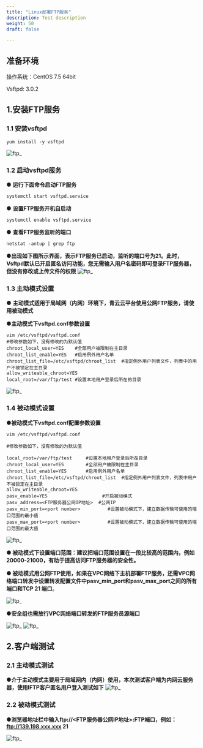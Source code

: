 ```yaml
---
title: "Linux部署FTP服务"
description: Test description
weight: 50
draft: false

---
```


## 准备环境

操作系统：CentOS 7.5 64bit

 Vsftpd:  3.0.2



## 1.安装FTP服务

### 1.1 安装vsftpd

```
yum install -y vsftpd

```

 ![ftp_](../../_images/ftp_1.png )

### 1.2 启动vsftpd服务

● **运行下面命令启动FTP服务**

```
systemctl start vsftpd.service
```

● **设置FTP服务开机自启动**

```
systemctl enable vsftpd.service
```



 ● **查看FTP服务监听的端口**

```
netstat -antup | grep ftp
```

**●出现如下图所示界面，表示FTP服务已启动，监听的端口号为21。此时，Vsftpd默认已开启匿名访问功能，您无需输入用户名密码即可登录FTP服务器，但没有修改或上传文件的权限**
 ![ftp_](../../_images/ftp_2.png )

### 1.3  主动模式设置

● **主动模式适用于局域网（内网）环境下，青云云平台使用公网FTP服务，请使用被动模式**

●**主动模式下vsftpd.conf参数设置**

```
vim /etc/vsftpd/vsftpd.conf
#修改参数如下，没有修改的为默认值
chroot_local_user=YES    #全部用户被限制在主目录
chroot_list_enable=YES   #启用例外用户名单
chroot_list_file=/etc/vsftpd/chroot_list  #指定例外用户列表文件，列表中的用户不被锁定在主目录
allow_writeable_chroot=YES  
local_root=/var/ftp/test #设置本地用户登录后所在的目录
```
 ![ftp_](../../_images/ftp_3.png )

### 1.4  被动模式设置

●**被动模式下vsftpd.conf配置参数设置**

```
vim /etc/vsftpd/vsftpd.conf

#修改参数如下，没有修改的为默认值

local_root=/var/ftp/test     #设置本地用户登录后所在目录
chroot_local_user=YES        #全部用户被限制在主目录
chroot_list_enable=YES       #启用例外用户名单
chroot_list_file=/etc/vsftpd/chroot_list  #指定例外用户列表文件，列表中用户不被锁定在主目录
allow_writeable_chroot=YES
pasv_enable=YES                    #开启被动模式
pasv_address=<FTP服务器公网IP地址>  #公网IP
pasv_min_port=<port number>          #设置被动模式下，建立数据传输可使用的端口范围的最小值
pasv_max_port=<port number>          #设置被动模式下，建立数据传输可使用的端口范围的最大值
```
 ![ftp_](../../_images/ftp_4.png )

**●  被动模式下设置端口范围：建议把端口范围设置在一段比较高的范围内，例如20000-21000，有助于提高访问FTP服务器的安全性。**

**● 被动模式用公网FTP使用，如果在VPC网络下主机部署FTP服务，还需VPC网络端口转发中设置转发配置文件中pasv_min_port和pasv_max_port之间的所有端口和TCP 21 端口**。

 ![ftp_](../../_images/ftp_5.png )

●**安全组也需放行VPC网络端口转发的FTP服务员源端口**

 ![ftp_](../../_images/ftp_6.png )
 ![ftp_](../../_images/ftp_7.png )

## 2.客户端测试

### 2.1  主动模式测试

●**介于主动模式主要用于局域网内（内网）使用，本次测试客户端为内网云服务器，使用IFTP客户匿名用户登入测试如下**
 ![ftp_](../../_images/ftp_8.png )

### 2.2  被动模式测试

●**浏览器地址栏中输入ftp://<FTP服务器公网IP地址>:FTP端口，例如：ftp://139.198.xxx.xxx 21**

![ftp_](../../_images/ftp_9.png )
